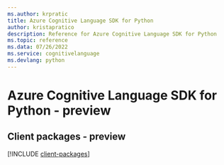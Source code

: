 ```yaml
---
ms.author: krpratic
title: Azure Cognitive Language SDK for Python
author: kristapratico
description: Reference for Azure Cognitive Language SDK for Python
ms.topic: reference
ms.data: 07/26/2022
ms.service: cognitivelanguage
ms.devlang: python
---
```

# Azure Cognitive Language SDK for Python - preview

## Client packages - preview
[!INCLUDE [client-packages](cognitive-language-client-index.md)]